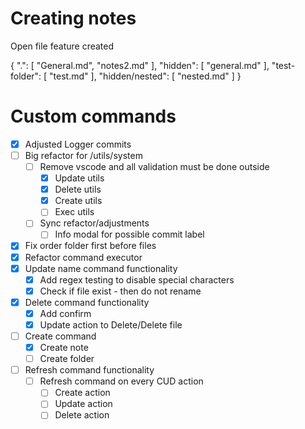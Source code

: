 # Creating notes

Open file feature created

{
    ".": [
        "General.md",
        "notes2.md"
    ],
    "hidden": [
        "general.md"
    ],
    "test-folder": [
        "test.md"
    ],
    "hidden/nested": [
        "nested.md"
    ]
}

# Custom commands
- [X] Adjusted Logger commits
- [ ] Big refactor for /utils/system 
    - [ ] Remove vscode and all validation must be done outside
        - [X] Update utils
        - [X] Delete utils
        - [X] Create utils
        - [ ] Exec utils
    - [ ] Sync refactor/adjustments
        - [ ] Info modal for possible commit label
- [X] Fix order folder first before files
- [X] Refactor command executor
- [X] Update name command functionality
    - [X] Add regex testing to disable special characters
    - [X] Check if file exist - then do not rename
- [X] Delete command functionality 
    - [X] Add confirm
    - [X] Update action to Delete/Delete file
- [ ] Create command
    - [X] Create note
    - [ ] Create folder
- [ ] Refresh command functionality 
    - [ ] Refresh command on every CUD action
        - [ ] Create action
        - [ ] Update action 
        - [ ] Delete action 
